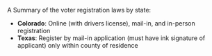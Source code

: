 A Summary of the voter registration laws by state:

- **Colorado**: Online (with drivers license), mail-in, and in-person registration
- **Texas**: Register by mail-in application (must have ink signature of applicant) only within county of residence
